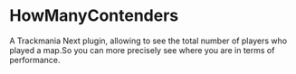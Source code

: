 # HowManyContenders
A Trackmania Next plugin, allowing to see the total number of players who played a map.So you can more precisely see where you are in terms of performance.
